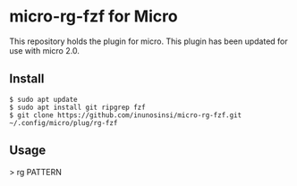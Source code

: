 # micro-rg-fzf for Micro
This repository holds the  plugin for micro. This plugin has been updated for use with micro 2.0.
## Install  
```
$ sudo apt update
$ sudo apt install git ripgrep fzf
$ git clone https://github.com/inunosinsi/micro-rg-fzf.git ~/.config/micro/plug/rg-fzf
```
## Usage
&gt; rg PATTERN

